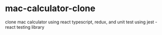 # mac-calculator-clone
clone mac calculator using react typescript, redux, and unit test using jest - react testing library
